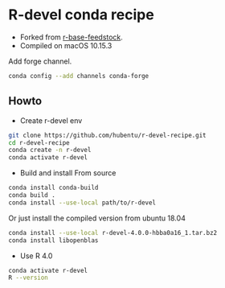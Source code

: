 # R-devel conda recipe
* Forked from [r-base-feedstock](https://github.com/conda-forge/r-base-feedstock.git).
* Compiled on macOS 10.15.3

Add forge channel.
```sh
conda config --add channels conda-forge
```

## Howto
* Create r-devel env
```sh
git clone https://github.com/hubentu/r-devel-recipe.git
cd r-devel-recipe
conda create -n r-devel
conda activate r-devel
```

* Build and install
From source
```sh
conda install conda-build
conda build .
conda install --use-local path/to/r-devel
```

Or just install the compiled version from ubuntu 18.04
```sh
conda install --use-local r-devel-4.0.0-hbba0a16_1.tar.bz2
conda install libopenblas 
```

* Use R 4.0
```sh
conda activate r-devel
R --version
```

